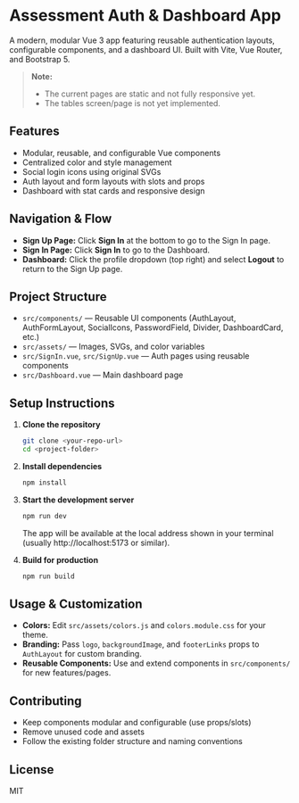 # Assessment Auth & Dashboard App

A modern, modular Vue 3 app featuring reusable authentication layouts, configurable components, and a dashboard UI. Built with Vite, Vue Router, and Bootstrap 5.

> **Note:**
> - The current pages are static and not fully responsive yet.
> - The tables screen/page is not yet implemented.

## Features
- Modular, reusable, and configurable Vue components
- Centralized color and style management
- Social login icons using original SVGs
- Auth layout and form layouts with slots and props
- Dashboard with stat cards and responsive design

## Navigation & Flow
- **Sign Up Page:** Click **Sign In** at the bottom to go to the Sign In page.
- **Sign In Page:** Click **Sign In** to go to the Dashboard.
- **Dashboard:** Click the profile dropdown (top right) and select **Logout** to return to the Sign Up page.

## Project Structure
- `src/components/` — Reusable UI components (AuthLayout, AuthFormLayout, SocialIcons, PasswordField, Divider, DashboardCard, etc.)
- `src/assets/` — Images, SVGs, and color variables
- `src/SignIn.vue`, `src/SignUp.vue` — Auth pages using reusable components
- `src/Dashboard.vue` — Main dashboard page

## Setup Instructions

1. **Clone the repository**
   ```sh
   git clone <your-repo-url>
   cd <project-folder>
   ```
2. **Install dependencies**
   ```sh
   npm install
   ```
3. **Start the development server**
   ```sh
   npm run dev
   ```
   The app will be available at the local address shown in your terminal (usually http://localhost:5173 or similar).

4. **Build for production**
   ```sh
   npm run build
   ```

## Usage & Customization
- **Colors:** Edit `src/assets/colors.js` and `colors.module.css` for your theme.
- **Branding:** Pass `logo`, `backgroundImage`, and `footerLinks` props to `AuthLayout` for custom branding.
- **Reusable Components:** Use and extend components in `src/components/` for new features/pages.

## Contributing
- Keep components modular and configurable (use props/slots)
- Remove unused code and assets
- Follow the existing folder structure and naming conventions

## License
MIT
